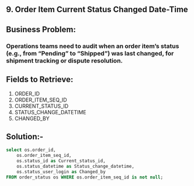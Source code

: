 ## 9. Order Item Current Status Changed Date-Time
## Business Problem:
### Operations teams need to audit when an order item’s status (e.g., from “Pending” to “Shipped”) was last changed, for shipment tracking or dispute resolution.

## Fields to Retrieve:

1. ORDER_ID
2. ORDER_ITEM_SEQ_ID
3. CURRENT_STATUS_ID
4. STATUS_CHANGE_DATETIME
5. CHANGED_BY

## Solution:-
```sql
select os.order_id,
    os.order_item_seq_id,
    os.status_id as Current_status_id,
    os.status_datetime as Status_change_datetime,
    os.status_user_login as Changed_by
FROM order_status os WHERE os.order_item_seq_id is not null;

```

